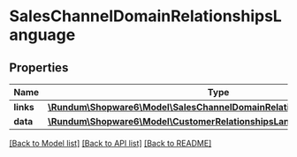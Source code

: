 # SalesChannelDomainRelationshipsLanguage

## Properties
Name | Type | Description | Notes
------------ | ------------- | ------------- | -------------
**links** | [**\Rundum\Shopware6\Model\SalesChannelDomainRelationshipsLanguageLinks**](SalesChannelDomainRelationshipsLanguageLinks.md) |  | [optional] 
**data** | [**\Rundum\Shopware6\Model\CustomerRelationshipsLanguageData**](CustomerRelationshipsLanguageData.md) |  | [optional] 

[[Back to Model list]](../../README.md#documentation-for-models) [[Back to API list]](../../README.md#documentation-for-api-endpoints) [[Back to README]](../../README.md)

